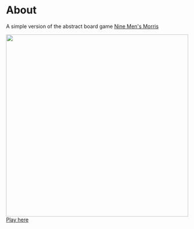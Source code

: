 # About
A simple version of the abstract board game <a href="https://en.wikipedia.org/wiki/Nine_Men%27s_Morris" target="_blank">Nine Men's Morris</a>

<div>
<a href="//gotankersley.github.io/9mm/">
<img src="http://gotankersley.github.io/9mm/img/example.png" border="0" style="width:500px" />
</a>
</div>
<a href="//gotankersley.github.io/9mm/">Play here</a>